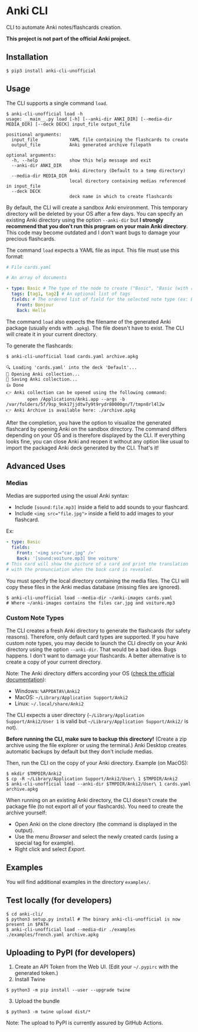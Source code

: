 # Anki CLI

CLI to automate Anki notes/flashcards creation.

**This project is not part of the official Anki project.**

## Installation

```shell
$ pip3 install anki-cli-unofficial
```

## Usage

The CLI supports a single command `load`.

```shell
$ anki-cli-unofficial load -h
usage: __main__.py load [-h] [--anki-dir ANKI_DIR] [--media-dir MEDIA_DIR] [--deck DECK] input_file output_file

positional arguments:
  input_file            YAML file containing the flashcards to create
  output_file           Anki generated archive filepath

optional arguments:
  -h, --help            show this help message and exit
  --anki-dir ANKI_DIR
                        Anki directory (Default to a temp directory)
  --media-dir MEDIA_DIR
                        local directory containing medias referenced in input_file
  --deck DECK
                        deck name in which to create flashcards
```

By default, the CLI will create a sandbox Anki environment. This temporary directory will be deleted by your OS after a few days. You can specify an existing Anki directory using the option `--anki-dir` but **I strongly recommend that you don't run this program on your main Anki directory**. This code may become outdated and I don't want bugs to damage your precious flashcards.

The command `load` expects a YAML file as input. This file must use this format:

```yaml
# File cards.yaml

# An array of documents

- type: Basic # The type of the node to create ("Basic", "Basic (with reverse card)", etc.). Also known as the model.
  tags: [tag1, tag2] # An optional list of tags
  fields: # The ordered list of field for the selected note type (ex: Basic notes require two fields: Front & Back)
    Front: Bonjour
    Back: Hello
```

The command `load` also expects the filename of the generated Anki package (usually ends with `.apkg`). The file doesn't have to exist. The CLI will create it in your current directory.

To generate the flashcards:

```shell
$ anki-cli-unofficial load cards.yaml archive.apkg

🔍 Loading 'cards.yaml' into the deck 'Default'...
📂 Opening Anki collection...
💾 Saving Anki collection...
👍 Done
👉 Anki collection can be opened using the following command:
        open /Applications/Anki.app --args -b /var/folders/5f/9sp_9nk17jjdtw7y9t9rydr80000gn/T/tmpn8rl4l2w
👉 Anki Archive is available here: ./archive.apkg
```

After the completion, you have the option to visualize the generated flashcard by opening Anki on the sandbox directory. The command differs depending on your OS and is therefore displayed by the CLI. If everything looks fine, you can close Anki and reopen it without any option like usual to import the packaged Anki deck generated by the CLI. That's it!

## Advanced Uses

### Medias

Medias are supported using the usual Anki syntax:

* Include `[sound:file.mp3]` inside a field to add sounds to your flashcard.
* Include `<img src="file.jpg">` inside a field to add images to your flashcard.

Ex:

```yaml
- type: Basic
  fields:
    Front: '<img src="car.jpg" />'
    Back: '[sound:voiture.mp3] Une voiture'
# This card will show the picture of a card and print the translation
# with the pronunciation when the back card is revealed.
```

You must specify the local directory containing the media files. The CLI will copy these files in the Anki medias database (missing files are ignored).

```shell
$ anki-cli-unofficial load --media-dir ~/anki-images cards.yaml
# Where ~/anki-images contains the files car.jpg and voiture.mp3
```

### Custom Note Types

The CLI creates a fresh Anki directory to generate the flashcards (for safety reasons). Therefore, only default card types are supported. If you have custom note types, you may decide to launch the CLI directly on your Anki directory using the option `--anki-dir`. That would be a bad idea. Bugs happens. I don't want to damage your flashcards. A better alternative is to create a copy of your current directory.

Note: The Anki directory differs according your OS ([check the official documentation](https://docs.ankiweb.net/#/files?id=file-locations)):

* Windows: `%APPDATA%\Anki2`
* MacOS: `~/Library/Application Support/Anki2`
* Linux: `~/.local/share/Anki2`

The CLI expects a user directory (`~/Library/Application Support/Anki2/User 1` is valid but `~/Library/Application Support/Anki2/` is not).

**Before running the CLI, make sure to backup this directory!** (Create a zip archive using the file explorer or using the terminal.) Anki Desktop creates automatic backups by default but they don't include medias.

Then, run the CLI on the copy of your Anki directory. Example (on MacOS):

```
$ mkdir $TMPDIR/Anki2
$ cp -R ~/Library/Application Support/Anki2/User\ 1 $TMPDIR/Anki2
$ anki-cli-unofficial load --anki-dir $TMPDIR/Anki2/User\ 1 cards.yaml archive.apkg
```

When running on an existing Anki directory, the CLI doesn't create the package file (to not export all of your flashcards). You need to create the archive yourself:

* Open Anki on the clone directory (the command is displayed in the output).
* Use the menu _Browser_ and select the newly created cards (using a special tag for example).
* Right click and select _Export_.

## Examples

You will find additional examples in the directory `examples/`.

## Test locally (for developers)

```shell
$ cd anki-cli/
$ python3 setup.py install # The binary anki-cli-unofficial is now present in $PATH
$ anki-cli-unofficial load --media-dir ./examples ./examples/french.yaml archive.apkg
```

## Uploading to PyPI (for developers)

1. Create an API Token from the Web UI. (Edit your `~/.pypirc` with the generated token.)
2. Install Twine
```shell
$ python3 -m pip install --user --upgrade twine
```
3. Upload the bundle
```shell
$ python3 -m twine upload dist/*
```

Note: The upload to PyPI is currently assured by GitHub Actions.
